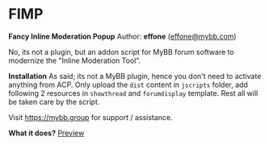 # FIMP
**Fancy Inline Moderation Popup**
Author: **effone** (effone@mybb.com)

No, its not a plugin, but an addon script for MyBB forum software to modernize the "Inline Moderation Tool".

**Installation**
As said; its not a MyBB plugin, hence you don't need to activate anything from ACP.
Only upload the `dist` content in `jscripts` folder, add following 2 resources in `showthread` and `forumdisplay` template. Rest all will be taken care by the script.

Visit https://mybb.group for support / assistance.

**What it does?**
[Preview](https://cdn.discordapp.com/attachments/215876989733568512/1221944676232466605/fimp.gif?ex=66146ba9&is=6601f6a9&hm=b37514b7fe659bb2c1e43ff2f73a813bc2893593bb382b77fd239dfc38da391c&)
